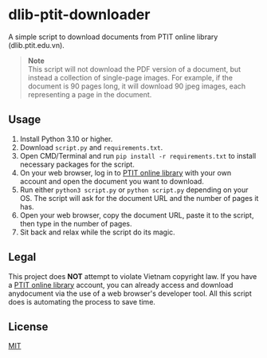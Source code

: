 # dlib-ptit-downloader

A simple script to download documents from PTIT online library (dlib.ptit.edu.vn).

> **Note**  
> This script will not download the PDF version of a document, but instead a collection of single-page images. For
> example, if the document is 90 pages long, it will download 90 jpeg images, each representing a page in the document.

## Usage

1. Install Python 3.10 or higher.
2. Download `script.py` and `requirements.txt`.
3. Open CMD/Terminal and run ```pip install -r requirements.txt``` to install necessary packages for the script.
4. On your web browser, log in to [PTIT online library](http://dlib.ptit.edu.vn) with your own account and open the document you want to
   download.
5. Run either ```python3 script.py``` or ```python script.py``` depending on your OS. The script will ask for the document URL and the number of pages it has.
6. Open your web browser, copy the document URL, paste it to the script, then type in the number of pages.
7. Sit back and relax while the script do its magic.

## Legal

This project does **NOT** attempt to violate Vietnam copyright law. If you have
a [PTIT online library](http://dlib.ptit.edu.vn) account, you can already access and download anydocument via the use of a web browser's developer tool. All this script does is automating the process to save time.

## License

[MIT](LICENSE)


